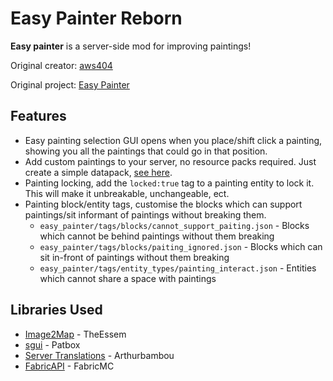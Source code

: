# Easy Painter Reborn

**Easy painter** is a server-side mod for improving paintings!

Original creator: [aws404](https://github.com/aws404)

Original project: [Easy Painter](https://github.com/aws404/easy-painter)

## Features
* Easy painting selection GUI opens when you place/shift click a painting, showing you all the paintings that could go in that position.
* Add custom paintings to your server, no resource packs required. Just create a simple datapack, [see here](/example).
* Painting locking, add the `locked:true` tag to a painting entity to lock it. This will make it unbreakable, unchangeable, ect.
* Painting block/entity tags, customise the blocks which can support paintings/sit informant of paintings without breaking them.
    * `easy_painter/tags/blocks/cannot_support_paiting.json` - Blocks which cannot be behind paintings without them breaking
    * `easy_painter/tags/blocks/paiting_ignored.json` - Blocks which can sit in-front of paintings without them breaking
    * `easy_painter/tags/entity_types/painting_interact.json` - Entities which cannot share a space with paintings

## Libraries Used
* [Image2Map](https://github.com/TheEssem/Image2Map) - TheEssem
* [sgui](https://github.com/Patbox/sgui) - Patbox
* [Server Translations](https://github.com/arthurbambou/Server-Translations) - Arthurbambou
* [FabricAPI](https://github.com/FabricMC/fabric) - FabricMC
